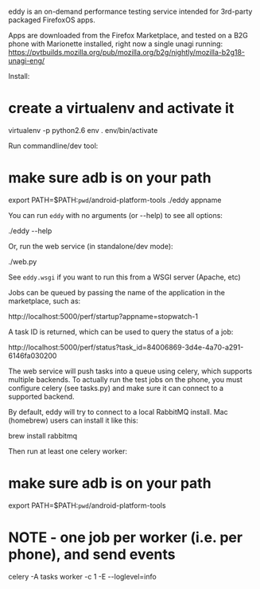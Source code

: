 eddy is an on-demand performance testing service intended for 3rd-party
packaged FirefoxOS apps.

Apps are downloaded from the Firefox Marketplace, and tested on a B2G phone
with Marionette installed, right now a single unagi running:
https://pvtbuilds.mozilla.org/pub/mozilla.org/b2g/nightly/mozilla-b2g18-unagi-eng/

Install:

 # create a virtualenv and activate it
 virtualenv -p python2.6 env
 . env/bin/activate

Run commandline/dev tool:

 # make sure adb is on your path
 export PATH=$PATH:`pwd`/android-platform-tools
 ./eddy appname

You can run ```eddy``` with no arguments (or --help) to see all options:

 ./eddy --help

Or, run the web service (in standalone/dev mode):

 ./web.py

See ```eddy.wsgi``` if you want to run this from a WSGI server (Apache, etc)

Jobs can be queued by passing the name of the application in the marketplace,
such as:

 http://localhost:5000/perf/startup?appname=stopwatch-1

A task ID is returned, which can be used to query the status of a job:

 http://localhost:5000/perf/status?task_id=84006869-3d4e-4a70-a291-6146fa030200

The web service will push tasks into a queue using celery, which supports
multiple backends. To actually run the test jobs on the phone, you must
configure celery (see tasks.py) and make sure it can connect to a supported
backend.

By default, eddy will try to connect to a local RabbitMQ install.
Mac (homebrew) users can install it like this:

 brew install rabbitmq

Then run at least one celery worker:

 # make sure adb is on your path
 export PATH=$PATH:`pwd`/android-platform-tools
 # NOTE - one job per worker (i.e. per phone), and send events
 celery -A tasks worker -c 1 -E --loglevel=info
